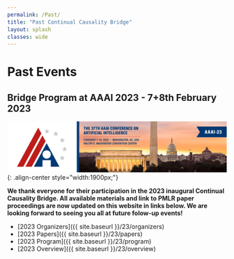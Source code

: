 ```yaml
---
permalink: /Past/
title: "Past Continual Causality Bridge"
layout: splash
classes: wide
---
```


<style type="text/css">
    .image-center {
      display: block;
      margin-left: auto;
      margin-right: auto;
      float: right;
    }
</style>



# Past Events

<!-- ## Bridge Program at AAAI 2024 - 7+8th February 2024
![image-center](/assets/images/AAAI-23-banner.png){: .align-center style="width:1900px;"} 

**We thank everyone for their participation in the 2024 inaugural Continual Causality Bridge. All available materials and link to PMLR paper proceedings are now updated on this website in links below. We are looking forward to seeing you all at future folow-up events!**

- [2024 Organizers]({{ site.baseurl }}/24/organizers)
- [2024 Papers]({{ site.baseurl }}/24/papers)
- [2024 Program]({{ site.baseurl }}/24/program)
- [2024 Overview]({{ site.baseurl }}/24/overview) -->


## Bridge Program at AAAI 2023 - 7+8th February 2023
![image-center](/assets/images/AAAI-23-banner.png){: .align-center style="width:1900px;"} 

**We thank everyone for their participation in the 2023 inaugural Continual Causality Bridge. All available materials and link to PMLR paper proceedings are now updated on this website in links below. We are looking forward to seeing you all at future folow-up events!**

- [2023 Organizers]({{ site.baseurl }}/23/organizers)
- [2023 Papers]({{ site.baseurl }}/23/papers)
- [2023 Program]({{ site.baseurl }}/23/program)
- [2023 Overview]({{ site.baseurl }}/23/overview)




